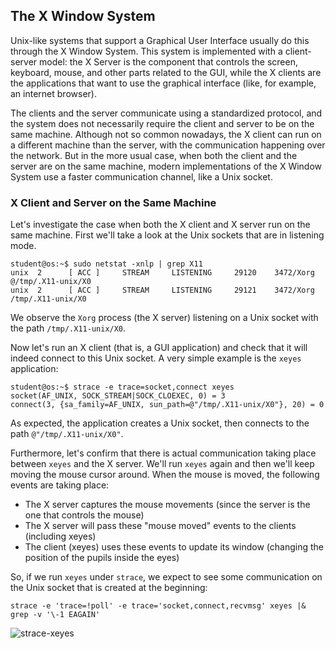 ## The X Window System

Unix-like systems that support a Graphical User Interface usually do this through the X Window System.
This system is implemented with a client-server model: the X Server is the component that controls the screen, keyboard, mouse, and other parts related to the GUI, while the X clients are the applications that want to use the graphical interface (like, for example, an internet browser).

The clients and the server communicate using a standardized protocol, and the system does not necessarily require the client and server to be on the same machine.
Although not so common nowadays, the X client can run on a different machine than the server, with the communication happening over the network.
But in the more usual case, when both the client and the server are on the same machine, modern implementations of the X Window System use a faster communication channel, like a Unix socket.

### X Client and Server on the Same Machine

Let's investigate the case when both the X client and X server run on the same machine.
First we'll take a look at the Unix sockets that are in listening mode.

```console
student@os:~$ sudo netstat -xnlp | grep X11
unix  2      [ ACC ]     STREAM     LISTENING     29120    3472/Xorg            @/tmp/.X11-unix/X0
unix  2      [ ACC ]     STREAM     LISTENING     29121    3472/Xorg            /tmp/.X11-unix/X0
```

We observe the `Xorg` process (the X server) listening on a Unix socket with the path `/tmp/.X11-unix/X0`.

Now let's run an X client (that is, a GUI application) and check that it will indeed connect to this Unix socket.
A very simple example is the `xeyes` application:

```console
student@os:~$ strace -e trace=socket,connect xeyes
socket(AF_UNIX, SOCK_STREAM|SOCK_CLOEXEC, 0) = 3
connect(3, {sa_family=AF_UNIX, sun_path=@"/tmp/.X11-unix/X0"}, 20) = 0
```

As expected, the application creates a Unix socket, then connects to the path `@"/tmp/.X11-unix/X0"`.

Furthermore, let's confirm that there is actual communication taking place between `xeyes` and the X server.
We'll run `xeyes` again and then we'll keep moving the mouse cursor around.
When the mouse is moved, the following events are taking place:

- The X server captures the mouse movements (since the server is the one that controls the mouse)
- The X server will pass these "mouse moved" events to the clients (including xeyes)
- The client (xeyes) uses these events to update its window (changing the position of the pupils inside the eyes)

So, if we run `xeyes` under `strace`, we expect to see some communication on the Unix socket that is created at the beginning:

```console
strace -e 'trace=!poll' -e trace='socket,connect,recvmsg' xeyes |& grep -v '\-1 EAGAIN'
```

![strace-xeyes](../media/strace_xeyes.gif)
